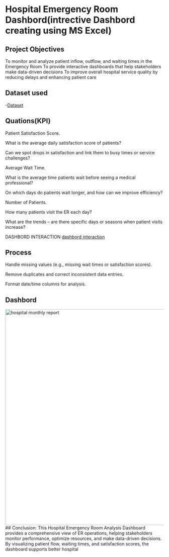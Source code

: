 # Hospital Emergency Room Dashbord(intrective Dashbord creating using MS Excel)
## Project Objectives
To monitor and analyze patient inflow, outflow, and waiting times in the Emergency Room
To provide interactive dashboards that help stakeholders make data-driven decisions
To improve overall hospital service quality by reducing delays and enhancing patient care
## Dataset used
-<a href="https://github.com/ravenakhatoon/Data-Analysis-Dashboard/blob/main/Hospital%20Emergency%20Room%20Data.csv">Dataset</a>
## Quations(KPI)
 Patient Satisfaction Score.
 
What is the average daily satisfaction score of patients?

Can we spot drops in satisfaction and link them to busy times or service challenges?

  Average Wait Time.
  
What is the average time patients wait before seeing a medical professional?

On which days do patients wait longer, and how can we improve efficiency?

 Number of Patients.
 
How many patients visit the ER each day?

What are the trends – are there specific days or seasons when patient visits increase?

DASHBORD INTERACTION <a href="https://github.com/ravenakhatoon/Data-Analysis-Dashboard/blob/main/hospital%20monthly%20report.png">dashbord interaction</a>
## Process
Handle missing values (e.g., missing wait times or satisfaction scores).

Remove duplicates and correct inconsistent data entries.

Format date/time columns for analysis.
## Dashbord
<img width="1520" height="687" alt="hospital monthly report" src="https://github.com/user-attachments/assets/4b8c11e8-2ea4-4fd4-af4a-a300f25ed26f" />
## Conclusion:
This Hospital Emergency Room Analysis Dashboard provides a comprehensive view of ER operations, helping stakeholders monitor performance, optimize resources, and make data-driven decisions. By visualizing patient flow, waiting times, and satisfaction scores, the dashboard supports better hospital
